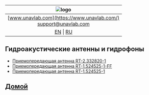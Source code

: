 
| ![logo](https://ucnl.github.io/documentation/sm_logo.png) |
| :---: |
| [www.unavlab.com](https://www.unavlab.com/) <br/> [support@unavlab.com](mailto:support@unavlab.com) |
| [EN](underwater_acoustic_antennas_en.md) \| [RU](underwater_acoustic_antennas_ru.md) |

## Гидроакустические антенны и гидрофоны
* [Приемопередающая антенна RT-2.332820-1](https://ucnl.github.io/Docs/RU/Antennas/RT-2.332820-1_specification_ru.pdf)
* [Приемопередающая антенна RT-1.524525-1-FF](https://ucnl.github.io/Docs/RU/Antennas/RT-1.524525-1-FF_specification_ru.pdf)
* [Приемопередающая антенна  RT-1.524525-1](https://ucnl.github.io/Docs/RU/Antennas/RT-1.524525-1_specification_ru.pdf)

## [Домой](README_RU.md)
